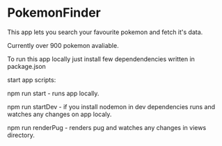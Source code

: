 # PokemonFinder

This app lets you search your favourite pokemon and fetch it's data.

Currently over 900 pokemon avaliable.

To run this app locally just install few dependendencies written in package.json

start app scripts:

npm run start - runs app locally.

npm run startDev - if you install nodemon in dev dependencies runs and watches any changes on app localy.

npm run renderPug - renders pug and watches any changes in views directory.
